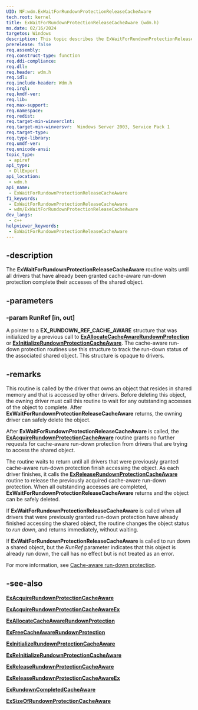 ```yaml
---
UID: NF:wdm.ExWaitForRundownProtectionReleaseCacheAware
tech.root: kernel
title: ExWaitForRundownProtectionReleaseCacheAware (wdm.h)
ms.date: 02/16/2024
targetos: Windows
description: This topic describes the ExWaitForRundownProtectionReleaseCacheAware function.
prerelease: false
req.assembly: 
req.construct-type: function
req.ddi-compliance: 
req.dll: 
req.header: wdm.h
req.idl: 
req.include-header: Wdm.h
req.irql: 
req.kmdf-ver: 
req.lib: 
req.max-support: 
req.namespace: 
req.redist: 
req.target-min-winverclnt:
req.target-min-winversvr:  Windows Server 2003, Service Pack 1
req.target-type: 
req.type-library: 
req.umdf-ver: 
req.unicode-ansi: 
topic_type:
 - apiref
api_type:
 - DllExport
api_location:
 - wdm.h
api_name:
 - ExWaitForRundownProtectionReleaseCacheAware
f1_keywords:
 - ExWaitForRundownProtectionReleaseCacheAware
 - wdm/ExWaitForRundownProtectionReleaseCacheAware
dev_langs:
 - c++
helpviewer_keywords:
 - ExWaitForRundownProtectionReleaseCacheAware
---
```


## -description

The **ExWaitForRundownProtectionReleaseCacheAware** routine waits until all drivers that have already been granted cache-aware run-down protection complete their accesses of the shared object.

## -parameters

### -param RunRef [in, out]

A pointer to a **EX_RUNDOWN_REF_CACHE_AWARE** structure that was initialized by a previous call to [**ExAllocateCacheAwareRundownProtection**](./nf-wdm-exallocatecacheawarerundownprotection.md) or [**ExInitializeRundownProtectionCacheAware**](./nf-wdm-exinitializerundownprotectioncacheaware.md). The cache-aware run-down protection routines use this structure to track the run-down status of the associated shared object. This structure is opaque to drivers.

## -remarks

This routine is called by the driver that owns an object that resides in shared memory and that is accessed by other drivers. Before deleting this object, the owning driver must call this routine to wait for any outstanding accesses of the object to complete. After **ExWaitForRundownProtectionReleaseCacheAware** returns, the owning driver can safely delete the object.

After **ExWaitForRundownProtectionReleaseCacheAware** is called, the [**ExAcquireRundownProtectionCacheAware**](./nf-wdm-exacquirerundownprotectioncacheaware.md) routine grants no further requests for cache-aware run-down protection from drivers that are trying to access the shared object.

The routine waits to return until all drivers that were previously granted cache-aware run-down protection finish accessing the object. As each driver finishes, it calls the [**ExReleaseRundownProtectionCacheAware**](./nf-wdm-exreleaserundownprotectioncacheaware.md) routine to release the previously acquired cache-aware run-down protection. When all outstanding accesses are completed, **ExWaitForRundownProtectionReleaseCacheAware** returns and the object can be safely deleted.

If **ExWaitForRundownProtectionReleaseCacheAware** is called when all drivers that were previously granted run-down protection have already finished accessing the shared object, the routine changes the object status to *run down*, and returns immediately, without waiting.

If **ExWaitForRundownProtectionReleaseCacheAware** is called to run down a shared object, but the *RunRef* parameter indicates that this object is already run down, the call has no effect but is not treated as an error.

For more information, see [Cache-aware run-down protection](/windows-hardware/drivers/kernel/run-down-protection#cache-aware-run-down-protection).

## -see-also

[**ExAcquireRundownProtectionCacheAware**](./nf-wdm-exacquirerundownprotectioncacheaware.md)

[**ExAcquireRundownProtectionCacheAwareEx**](./nf-wdm-exacquirerundownprotectioncacheawareex.md)

[**ExAllocateCacheAwareRundownProtection**](./nf-wdm-exallocatecacheawarerundownprotection.md)

[**ExFreeCacheAwareRundownProtection**](./nf-wdm-exfreecacheawarerundownprotection.md)

[**ExInitializeRundownProtectionCacheAware**](./nf-wdm-exinitializerundownprotectioncacheaware.md)

[**ExReInitializeRundownProtectionCacheAware**](./nf-wdm-exreinitializerundownprotectioncacheaware.md)

[**ExReleaseRundownProtectionCacheAware**](./nf-wdm-exreleaserundownprotectioncacheaware.md)

[**ExReleaseRundownProtectionCacheAwareEx**](./nf-wdm-exreleaserundownprotectioncacheawareex.md)

[**ExRundownCompletedCacheAware**](./nf-wdm-exrundowncompletedcacheaware.md)

[**ExSizeOfRundownProtectionCacheAware**](./nf-wdm-exsizeofrundownprotectioncacheaware.md)

